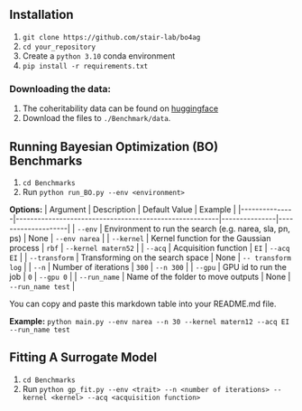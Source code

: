 ## Installation 
1. `git clone https://github.com/stair-lab/bo4ag`
2. `cd your_repository`
3. Create a `python 3.10` conda environment 
4. `pip install -r requirements.txt`


### Downloading the data:
1. The coheritability data can be found on [huggingface](https://huggingface.co/datasets/stair-lab/coh2)
3. Download the files to `./Benchmark/data`.

## Running Bayesian Optimization (BO) Benchmarks
1. `cd Benchmarks`
2. Run `python run_BO.py --env <environment>`

**Options:**
| Argument      | Description                                            | Default Value | Example            |
|---------------|--------------------------------------------------------|---------------|--------------------|
| `--env`       | Environment to run the search (e.g. narea, sla, pn, ps)                          | None          | `--env narea` |
| `--kernel`    | Kernel function for the Gaussian process              | `rbf`         | `--kernel matern52` |
| `--acq`       | Acquisition function                                   | `EI`          | `--acq EI`         |
| `--transform` | Transforming on the search space                       | None          | `-- transform log` |
| `--n`         | Number of iterations                                   | `300`         | `--n 300`          |
| `--gpu`       | GPU id to run the job                                  | `0`           | `--gpu 0`          |
| `--run_name`  | Name of the folder to move outputs                     | None          | `--run_name test` |

You can copy and paste this markdown table into your README.md file.

**Example:** `python main.py --env narea --n 30 --kernel matern12 --acq EI --run_name test`
   
## Fitting A Surrogate Model
1. `cd Benchmarks`
2. Run `python gp_fit.py --env <trait> --n <number of iterations> --kernel <kernel> --acq <acquisition function>`
